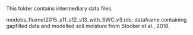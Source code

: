 This folder contains intermediary data files. 

modobs_fluxnet2015_s11_s12_s13_with_SWC_v3.rds: dataframe containing gapfilled data and modelled soil moisture from Stocker et al., 2018. 